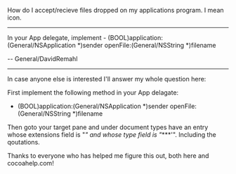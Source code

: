 

How do I accept/recieve files dropped on my applications program. I mean icon.

----

In your App delegate, implement - (BOOL)application:(General/NSApplication *)sender openFile:(General/NSString *)filename

-- General/DavidRemahl

----

In case anyone else is interested I'll answer my whole question here:

First implement the following method in your App delagate:

 - (BOOL)application:(General/NSApplication *)sender openFile:(General/NSString *)filename

Then goto your target pane and under document types have an entry whose extensions field is "*" and whose type field is "****'". Including the qoutations.

Thanks to everyone who has helped me figure this out, both here and cocoahelp.com!